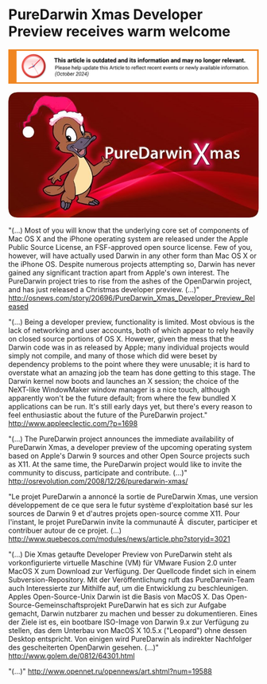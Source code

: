 # PureDarwin Xmas Developer Preview receives warm welcome

![This article is outdated and its information and may no longer relevant.](/img/notice/article-oudated-oct2024.svg)


![](/img/downloads/xmas/PD-Xmas.jpg)

"(...) Most of you will know that the underlying core set of components of Mac OS X and the iPhone operating system are released under the Apple Public Source License, an FSF-approved open source license. Few of you, however, will have actually used Darwin in any other form than Mac OS X or the iPhone OS. Despite numerous projects attempting so, Darwin has never gained any significant traction apart from Apple's own interest. The PureDarwin project tries to rise from the ashes of the OpenDarwin project, and has just released a Christmas developer preview. (...)"
http://osnews.com/story/20696/PureDarwin_Xmas_Developer_Preview_Released

"(...) Being a developer preview, functionality is limited. Most obvious is the lack of networking and user accounts, both of which appear to rely heavily on closed source portions of OS X. However, given the mess that the Darwin code was in as released by Apple; many individual projects would simply not compile, and many of those which did were beset by dependency problems to the point where they were unusable; it is hard to overstate what an amazing job the team has done getting to this stage. The Darwin kernel now boots and launches an X session; the choice of the NeXT-like WindowMaker window manager is a nice touch, although apparently won't be the future default; from where the few bundled X applications can be run. It's still early days yet, but there's every reason to feel enthusiastic about the future of the PureDarwin project."
http://www.appleeclectic.com/?p=1698

"(...) The PureDarwin project announces the immediate availability of PureDarwin Xmas, a developer preview of the upcoming operating system based on Apple's Darwin 9 sources and other Open Source projects such as X11. At the same time, the PureDarwin project would like to invite the community to discuss, participate and contribute. (...)"
http://osrevolution.com/2008/12/26/puredarwin-xmas/

"Le projet PureDarwin a annoncé la sortie de PureDarwin Xmas, une version développement de ce que sera le futur système d'exploitation basé sur les sources de Darwin 9 et d'autres projets open-source comme X11. Pour l'instant, le projet PureDarwin invite la communauté Ã  discuter, participer et contribuer autour de ce projet. (...)
http://www.quebecos.com/modules/news/article.php?storyid=3021

"(...) Die Xmas getaufte Developer Preview von PureDarwin steht als vorkonfigurierte virtuelle Maschine (VM) für VMware Fusion 2.0 unter MacOS X zum Download zur Verfügung. Der Quellcode findet sich in einem Subversion-Repository. Mit der Veröffentlichung ruft das PureDarwin-Team auch Interessierte zur Mithilfe auf, um die Entwicklung zu beschleunigen. Apples Open-Source-Unix Darwin ist die Basis von MacOS X. Das Open-Source-Gemeinschaftsprojekt PureDarwin hat es sich zur Aufgabe gemacht, Darwin nutzbarer zu machen und besser zu dokumentieren. Eines der Ziele ist es, ein bootbare ISO-Image von Darwin 9.x zur Verfügung zu stellen, das dem Unterbau von MacOS X 10.5.x ("Leopard") ohne dessen Desktop entspricht. Von einigen wird PureDarwin als indirekter Nachfolger des gescheiterten OpenDarwin gesehen. (...)"
http://www.golem.de/0812/64301.html

"(...)"
http://www.opennet.ru/opennews/art.shtml?num=19588
